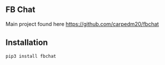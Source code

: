 ## FB Chat


Main project found here https://github.com/carpedm20/fbchat

## Installation

`pip3 install fbchat`
